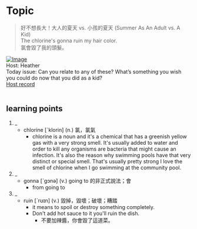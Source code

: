 # Topic

> 好不想長大！大人的夏天 vs. 小孩的夏天 (Summer As An Adult vs. A Kid) <br>
> The chlorine's gonna ruin my hair color. <br>
> 氯會毀了我的頭髮。 <br>

[![Image](https://cdn.voicetube.com/assets/thumbnails/AHsCaiWtu98.jpg)](https://www.youtube.com/embed/AHsCaiWtu98?rel=0&showinfo=0&cc_load_policy=0&controls=1&autoplay=1&iv_load_policy=3&playsinline=1&wmode=transparent&start=57&end=60&enablejsapi=1&origin=https://tw.voicetube.com&widgetid=1)<br>
Host: Heather
<br>Today issue: Can you relate to any of these? What’s something you wish you could do now that you did as a kid?
<br>
[Host record](https://cdn.voicetube.com/tmp/everyday_records/heather_vt_39303/3161.mp3)
<br><br>
## learning points
1. _
	* chlorine [ˋklorin] (n.)  氯，氯氣
		- chlorine is a noun and it's a chemical that has a greenish yellow gas with a very strong smell. It's usually added to water and order to kill any organisms are bacteria that might cause an infection. It's also the reason why swimming pools have that very distinct or special smell. That's usually pretty strong I love the smell of chlorine when I go swimming at the community pool.
2. _
	* gonna [ˋgɔnə] (v.) going to 的非正式說法；會
		- from going to
3. _
	* ruin [ˋrʊɪn] (v.) 毀掉，毀壞；破壞；糟踏
		- it means to spoil or destroy something completely.
		- Don't add hot sauce to it you'll ruin the dish.
			+ 不要加辣醬，你會毀了這道菜。
